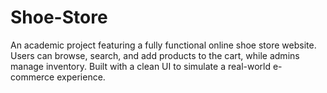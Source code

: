 # Shoe-Store
An academic project featuring a fully functional online shoe store website. Users can browse, search, and add products to the cart, while admins manage inventory. Built with a clean UI to simulate a real-world e-commerce experience.
